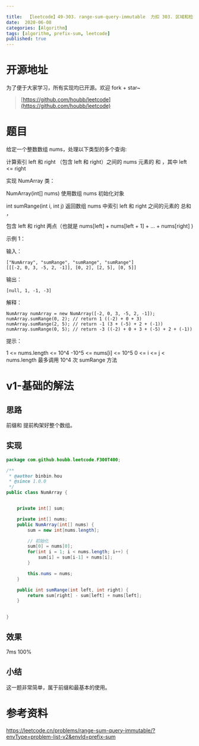 ```yaml
---

title:  【leetcode】49-303. range-sum-query-immutable  力扣 303. 区域和检索 - 数组不可变
date:  2020-06-08
categories: [Algorithm]
tags: [algorithm, prefix-sum, leetcode]
published: true
---
```


# 开源地址

为了便于大家学习，所有实现均已开源。欢迎 fork + star~

> [https://github.com/houbb/leetcode](https://github.com/houbb/leetcode)

# 题目

给定一个整数数组  nums，处理以下类型的多个查询:

计算索引 left 和 right （包含 left 和 right）之间的 nums 元素的 和 ，其中 left <= right

实现 NumArray 类：

NumArray(int[] nums) 使用数组 nums 初始化对象

int sumRange(int i, int j) 返回数组 nums 中索引 left 和 right 之间的元素的 总和 ，

包含 left 和 right 两点（也就是 nums[left] + nums[left + 1] + ... + nums[right] )
 

示例 1：


输入：

```
["NumArray", "sumRange", "sumRange", "sumRange"]
[[[-2, 0, 3, -5, 2, -1]], [0, 2], [2, 5], [0, 5]]
```

输出：

```
[null, 1, -1, -3]
```

解释：

```
NumArray numArray = new NumArray([-2, 0, 3, -5, 2, -1]);
numArray.sumRange(0, 2); // return 1 ((-2) + 0 + 3)
numArray.sumRange(2, 5); // return -1 (3 + (-5) + 2 + (-1)) 
numArray.sumRange(0, 5); // return -3 ((-2) + 0 + 3 + (-5) + 2 + (-1))
```

提示：

1 <= nums.length <= 10^4
-10^5 <= nums[i] <= 10^5
0 <= i <= j < nums.length
最多调用 10^4 次 sumRange 方法




# v1-基础的解法

## 思路

前缀和 提前构架好整个数组。


## 实现

```java
package com.github.houbb.leetcode.F300T400;

/**
 * @author binbin.hou
 * @since 1.0.0
 */
public class NumArray {


    private int[] sum;

    private int[] nums;
    public NumArray(int[] nums) {
        sum = new int[nums.length];

        // 初始化
        sum[0] = nums[0];
        for(int i = 1; i < nums.length; i++) {
            sum[i] = sum[i-1] + nums[i];
        }

        this.nums = nums;
    }

    public int sumRange(int left, int right) {
        return sum[right] - sum[left] + nums[left];
    }
    

}
```

## 效果

7ms 100%


## 小结

这一题非常简单，属于前缀和最基本的使用。

# 参考资料

https://leetcode.cn/problems/range-sum-query-immutable/?envType=problem-list-v2&envId=prefix-sum

